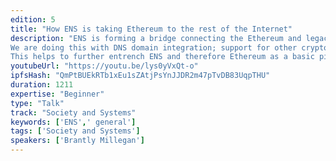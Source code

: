 ```yaml
---
edition: 5
title: "How ENS is taking Ethereum to the rest of the Internet"
description: "ENS is forming a bridge connecting the Ethereum and legacy Internet communities.
We are doing this with DNS domain integration; support for other cryptocurrency addresses; resolution for IPFS and Tor .onion addresses; working on securing a new DNS record type for Ethereum addresses; relationships with ICANN, IETF, et al; and working on support for DNS records and other cryptocurrency addresses.
This helps to further entrench ENS and therefore Ethereum as a basic piece of Internet infrastructure, used widely by people whether they are a part of the blockchain community or not."
youtubeUrl: "https://youtu.be/lys0yVxQt-o"
ipfsHash: "QmPtBUEkRTb1xEu1sZAtjPsYnJJDR2m47pTvDB83UqpTHU"
duration: 1211
expertise: "Beginner"
type: "Talk"
track: "Society and Systems"
keywords: ['ENS',' general']
tags: ['Society and Systems']
speakers: ['Brantly Millegan']
---
```

